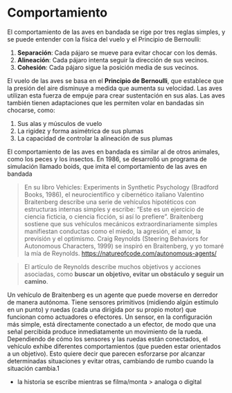 # Comportamiento

El comportamiento de las aves en bandada se rige por tres reglas simples, y se puede entender con la física del vuelo y el Principio de Bernoulli: 

1. __Separación__: Cada pájaro se mueve para evitar chocar con los demás.
2. __Alineación__: Cada pájaro intenta seguir la dirección de sus vecinos.
3. __Cohesión__: Cada pájaro sigue la posición media de sus vecinos. 

El vuelo de las aves se basa en el __Principio de Bernoulli__, que establece que la presión del aire disminuye a medida que aumenta su velocidad. Las aves utilizan esta fuerza de empuje para crear sustentación en sus alas. 
Las aves también tienen adaptaciones que les permiten volar en bandadas sin chocarse, como: 

1. Sus alas y músculos de vuelo
2. La rigidez y forma asimétrica de sus plumas
3. La capacidad de controlar la alineación de sus plumas 

El comportamiento de las aves en bandada es similar al de otros animales, como los peces y los insectos. En 1986, se desarrolló un programa de simulación llamado boids, que imita el comportamiento de las aves en bandada


> En su libro Vehicles: Experiments in Synthetic Psychology (Bradford Books, 1986), el neurocientífico y cibernético italiano Valentino Braitenberg describe una serie de vehículos hipotéticos con estructuras internas simples y escribe: “Este es un ejercicio de ciencia ficticia, o ciencia ficción, si así lo prefiere”. Braitenberg sostiene que sus vehículos mecánicos extraordinariamente simples manifiestan conductas como el miedo, la agresión, el amor, la previsión y el optimismo. Craig Reynolds (Steering Behaviors for Autonomous Characters, 1999) se inspiró en Braitenberg, y yo tomaré la mía de Reynolds.
https://natureofcode.com/autonomous-agents/

> El artículo de Reynolds describe muchos objetivos y acciones asociadas, como __buscar un objetivo, evitar un obstáculo y seguir un camino__. 

Un vehículo de Braitenberg es un agente que puede moverse en derredor de manera autónoma. Tiene sensores primitivos (midiendo algún estímulo en un punto) y ruedas (cada una dirigida por su propio motor) que funcionan como actuadores o efectores. Un sensor, en la configuración más simple, está directamente conectado a un efector, de modo que una señal percibida produce inmediatamente un movimiento de la rueda. Dependiendo de cómo los sensores y las ruedas están conectados, el vehículo exhibe diferentes comportamientos (que pueden estar orientados a un objetivo). Esto quiere decir que parecen esforzarse por alcanzar determinadas situaciones y evitar otras, cambiando de rumbo cuando la situación cambia.1​ 

- la historia se escribe mientras se  filma/monta > analoga o digital   